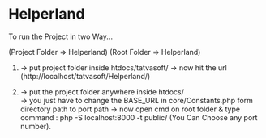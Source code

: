 # Helperland
To run the Project in two Way...
  
  (Project Folder => Helperland)
  (Root Folder    => Helperland)

  1. -> put project folder inside htdocs/tatvasoft/
     -> now hit the url (http://localhost/tatvasoft/Helperland/)

  2. -> put the project folder anywhere inside htdocs/  
     -> you just have to change the BASE_URL in core/Constants.php form directory path to port path
     -> now open cmd on root folder & type command : php -S localhost:8000 -t public/
     (You Can Choose any port number).


